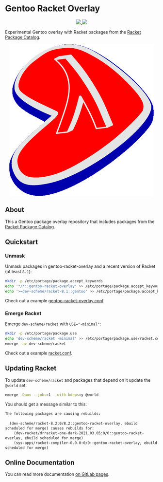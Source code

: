 # Gentoo Racket Overlay

<p align="center">
    <a href="https://archive.softwareheritage.org/browse/origin/?origin_url=https://gitlab.com/gentoo-racket/gentoo-racket-overlay/">
        <img src="https://archive.softwareheritage.org/badge/origin/https://gitlab.com/gentoo-racket/gentoo-racket-overlay/">
    </a>
    <a href="https://gitlab.com/gentoo-racket/gentoo-racket-overlay/pipelines">
        <img src="https://gitlab.com/gentoo-racket/gentoo-racket-overlay/badges/master/pipeline.svg">
    </a>
</p>

Experimental Gentoo overlay with Racket packages from the
[Racket Package Catalog](https://pkgs.racket-lang.org/).

<p align="center">
    <img src="logo.png">
</p>


## About

This a Gentoo package overlay repository that includes packages from the
[Racket Package Catalog](https://pkgs.racket-lang.org/).


## Quickstart

### Unmask

Unmask packages in gentoo-racket-overlay and a recent version of Racket (at least `8.1`):
```sh
mkdir -p /etc/portage/package.accept_keywords
echo '*/*::gentoo-racket-overlay' >> /etc/portage/package.accept_keywords/gentoo-racket-overlay.conf
echo '>=dev-scheme/racket-8.1::gentoo' >> /etc/portage/package.accept_keywords/gentoo-racket-overlay.conf
```
Check out a example
[gentoo-racket-overlay.conf](./examples/package.accept_keywords/gentoo-racket-overlay.conf).

### Emerge Racket

Emerge `dev-scheme/racket` with `USE="-minimal"`:
```sh
mkdir -p /etc/portage/package.use
echo 'dev-scheme/racket -minimal' >> /etc/portage/package.use/racket.conf
emerge -av dev-scheme/racket
```
Check out a example
[racket.conf](./examples/package.use/racket.conf).


## Updating Racket

To update `dev-scheme/racket` and packages that depend on it update the `@world` set:
```sh
emerge -Dauv --jobs=1 --with-bdeps=y @world
```

You should get a message similar to this:
```
The following packages are causing rebuilds:

  (dev-scheme/racket-8.2:0/8.2::gentoo-racket-overlay, ebuild scheduled for merge) causes rebuilds for:
    (dev-racket/drracket-one-dark-2021.03.05:0/0::gentoo-racket-overlay, ebuild scheduled for merge)
    (sys-apps/racket-compiler-0.0.0:0/0::gentoo-racket-overlay, ebuild scheduled for merge)
```


## Online Documentation

You can read more documentation
[on GitLab pages](https://gentoo-racket.gitlab.io/gentoo-racket-overlay/).
